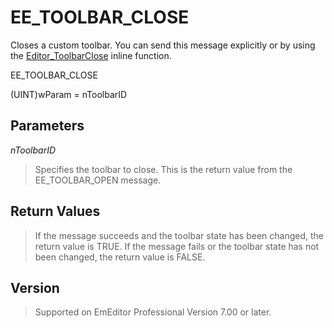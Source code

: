 # EE\_TOOLBAR\_CLOSE

Closes a custom toolbar. You can send this message explicitly or
by using the [Editor\_ToolbarClose](../macro/editor_toolbarclose) inline function.

EE\_TOOLBAR\_CLOSE

(UINT)wParam = nToolbarID

## Parameters

_nToolbarID_

> Specifies the toolbar to close. This is the return value from the EE\_TOOLBAR\_OPEN message.

## Return Values

> If the message succeeds and the toolbar state has been changed, the return value is TRUE. If the message fails or the toolbar state has not been changed, the return value is FALSE.

## Version

> Supported on EmEditor Professional Version 7.00 or later.
